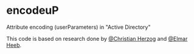 # encodeuP
Attribute encoding (userParameters) in "Active Directory"

This code is based on research done by [@Christian Herzog](https://github.com/daduke) and [@Elmar Heeb](https://github.com/elmar).
